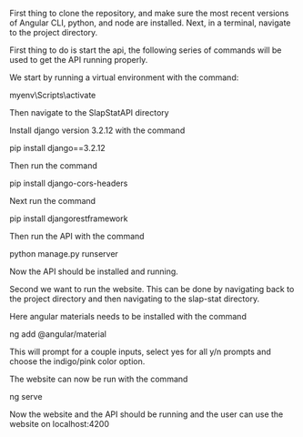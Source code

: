 First thing to clone the repository, and make sure the most recent versions of Angular CLI, python, and node are installed.
Next, in a terminal, navigate to the project directory. 

First thing to do is start the api, the following series of commands will be used to get the API running properly.

We start by running a virtual environment with the command:

myenv\Scripts\activate

Then navigate to the SlapStatAPI directory

Install django version 3.2.12 with the command

pip install django==3.2.12

Then run the command

 pip install django-cors-headers

Next run the command

pip install djangorestframework

Then run the API with the command 

python manage.py runserver

Now the API should be installed and running.

Second we want to run the website. This can be done by navigating back to the project directory and then navigating to the slap-stat directory.

Here angular materials needs to be installed with the command

ng add @angular/material

This will prompt for a couple inputs, select yes for all y/n prompts and choose the indigo/pink color option.

The website can now be run with the command 

ng serve

Now the website and the API should be running and the user can use the website on localhost:4200

